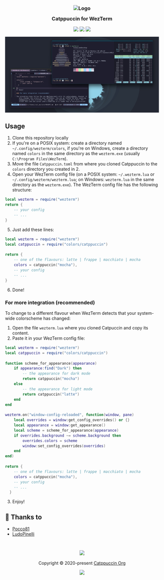 <h3 align="center">
	<img src="https://raw.githubusercontent.com/catppuccin/catppuccin/dev/assets/logos/exports/1544x1544_circle.png" width="100" alt="Logo"/><br/>
	<img src="https://raw.githubusercontent.com/catppuccin/catppuccin/dev/assets/misc/transparent.png" height="30" width="0px"/>
	Catppuccin for WezTerm
	<img src="https://raw.githubusercontent.com/catppuccin/catppuccin/dev/assets/misc/transparent.png" height="30" width="0px"/>
</h3>

<p align="center">
    <a href="https://github.com/catppuccin/template/stargazers"><img src="https://img.shields.io/github/stars/catppuccin/template?colorA=1e1e28&colorB=c9cbff&style=for-the-badge&logo=starship style=for-the-badge"></a>
    <a href="https://github.com/catppuccin/template/issues"><img src="https://img.shields.io/github/issues/catppuccin/template?colorA=1e1e28&colorB=f7be95&style=for-the-badge"></a>
    <a href="https://github.com/catppuccin/template/contributors"><img src="https://img.shields.io/github/contributors/catppuccin/template?colorA=1e1e28&colorB=b1e1a6&style=for-the-badge"></a>
</p>

<p align="center">
  <img src="./assets/WezTerm.jpg"/>
</p>

## Usage

1. Clone this repository locally
1. If you're on a POSIX system: create a directory named `~/.config/wezterm/colors`, if you're on Windows, create a directory named `colors` in the same directory as the `wezterm.exe` (usually `C:\Program Files\WezTerm`).
1. Move the file `Catppuccin.toml` from where you cloned Catppuccin to the `colors` directory you created in 2.
1. Open your WezTerm config file (on a POSIX system: `~/.wezterm.lua` or `~/.config/wezterm/wezterm.lua`; on Windows: `wezterm.lua` in the same directory as the `wezterm.exe`).
   The WezTerm config file has the following structure:

```lua
local wezterm = require("wezterm")
return {
    -- your config
    -- ...
}
```

5. Just add these lines:

```lua
local wezterm = require("wezterm")
local catppuccin = require("colors/catppuccin")

return {
    -- one of the flavours: latte | frappe | macchiato | mocha
    colors = catppuccin("mocha"),
    -- your config
    -- ...
}
```

6. Done!

### For more integration (recommended)

To change to a different flavour when WezTerm detects that your system-wide colorscheme has changed:

1. Open the file `wezterm.lua` where you cloned Catpuccin and copy its content.
1. Paste it in your WezTerm config file:

```lua
local wezterm = require("wezterm")
local catppuccin = require("colors/catppuccin")

function scheme_for_appearance(appearance)
    if appearance:find("Dark") then
        -- the appearance for dark mode
        return catppuccin("mocha")
    else
        -- the appearance for light mode
        return catppuccin("latte")
    end
end

wezterm.on("window-config-reloaded", function(window, pane)
    local overrides = window:get_config_overrides() or {}
    local appearance = window:get_appearance()
    local scheme = scheme_for_appearance(appearance)
    if overrides.background ~= scheme.background then
        overrides.colors = scheme
        window:set_config_overrides(overrides)
    end
end)

return {
    -- one of the flavours: latte | frappe | macchiato | mocha
    colors = catppuccin("mocha"),
    -- your config
    -- ...
  }
```

3. Enjoy!

## 💝 Thanks to

-   [Pocco81](https://github.com/Pocco81)
-   [LudoPinelli](https://github.com/LudoPinelli)

&nbsp;

<p align="center"><img src="https://raw.githubusercontent.com/catppuccin/catppuccin/dev/assets/footers/gray0_ctp_on_line.svg?sanitize=true" /></p>
<p align="center">Copyright &copy; 2020-present <a href="https://github.com/catppuccin" target="_blank">Catppuccin Org</a>
<p align="center"><a href="https://github.com/catppuccin/catppuccin/blob/main/LICENSE"><img src="https://img.shields.io/static/v1.svg?style=for-the-badge&label=License&message=MIT&logoColor=d9e0ee&colorA=302d41&colorB=c9cbff"/></a></p>
